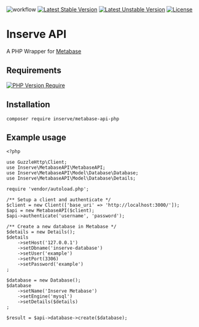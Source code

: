 ![workflow](https://github.com/inserveit/metabase-api-php/actions/workflows/build-actions.yml/badge.svg) 
[![Latest Stable Version](https://poser.pugx.org/inserve/metabase-api-php/v)](https://packagist.org/packages/inserve/metabase-api-php) 
[![Latest Unstable Version](https://poser.pugx.org/inserve/metabase-api-php/v/unstable)](https://packagist.org/packages/inserve/metabase-api-php)
[![License](https://poser.pugx.org/inserve/metabase-api-php/license)](https://packagist.org/packages/inserve/metabase-api-php)

# Inserve API
A PHP Wrapper for [Metabase](https://metabase.com)

## Requirements
[![PHP Version Require](https://poser.pugx.org/inserve/metabase-api-php/require/php)](https://packagist.org/packages/inserve/metabase-api-php)

## Installation
`composer require inserve/metabase-api-php`

## Example usage

```
<?php

use GuzzleHttp\Client;
use Inserve\MetabaseAPI\MetabaseAPI;
use Inserve\MetabaseAPI\Model\Database\Database;
use Inserve\MetabaseAPI\Model\Database\Details;

require 'vendor/autoload.php';

/** Setup a client and authenticate */
$client = new Client(['base_uri' => 'http://localhost:3000/']);
$api = new MetabaseAPI($client);
$api->authenticate('username', 'password');

/** Create a new database in Metabase */
$details = new Details();
$details
    ->setHost('127.0.0.1')
    ->setDbname('inserve-database')
    ->setUser('example')
    ->setPort(3306)
    ->setPassword('example')
;

$database = new Database();
$database
    ->setName('Inserve Metabase')
    ->setEngine('mysql')
    ->setDetails($details)
;

$result = $api->database->create($database);
```
